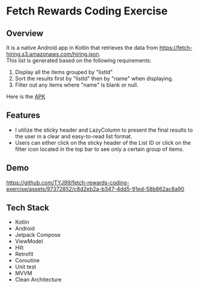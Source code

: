# Fetch Rewards Coding Exercise

## Overview
It is a native Android app in Kotlin that retrieves the data from https://fetch-hiring.s3.amazonaws.com/hiring.json.  
This list is generated based on the following requirements:
1. Display all the items grouped by "listId"
2. Sort the results first by "listId" then by "name" when displaying.
3. Filter out any items where "name" is blank or null.

Here is the [APK](./app/release/app-release.apk)  

## Features

- I utilize the sticky header and LazyColumn to present the final results to the user in a clear and easy-to-read list format.  
- Users can either click on the sticky header of the List ID or click on the filter icon located in the top bar to see only a certain group of items.

## Demo


https://github.com/TYJ99/fetch-rewards-coding-exercise/assets/97372852/c8d2eb2a-b347-4dd5-91ed-58b862ac8a90


  
## Tech Stack

- Kotlin
- Android
- Jetpack Compose
- ViewModel
- Hilt
- Retrofit
- Coroutine
- Unit test
- MVVM
- Clean Architecture


